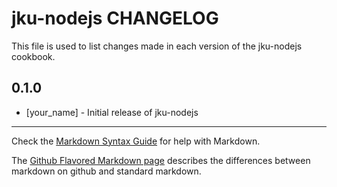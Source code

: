jku-nodejs CHANGELOG
====================

This file is used to list changes made in each version of the jku-nodejs cookbook.

0.1.0
-----
- [your_name] - Initial release of jku-nodejs

- - -
Check the [Markdown Syntax Guide](http://daringfireball.net/projects/markdown/syntax) for help with Markdown.

The [Github Flavored Markdown page](http://github.github.com/github-flavored-markdown/) describes the differences between markdown on github and standard markdown.
